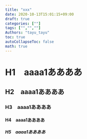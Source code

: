 ```yaml
---
title: "xxx"
date: 2020-10-13T15:01:15+09:00
draft: true
categories: [""]
tags: ["","",""]
Authors: "tayu_tayu"
toc: true
autoCollapseToc: false
math: true
---
```


# H1　aaaa1ああああ
## H2　aaaa1ああああ
### H3　aaaa1ああああ
#### H4　aaaa1ああああ
##### H5　aaaa1ああああ
